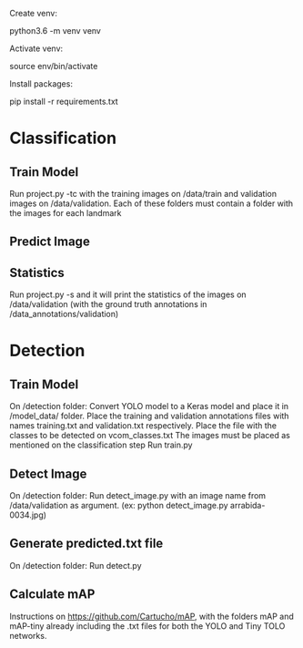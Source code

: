 Create venv:

python3.6 -m venv venv

Activate venv:

source env/bin/activate

Install packages:

pip install -r requirements.txt


# Classification
## Train Model
Run project.py -tc with the training images on /data/train and validation images on /data/validation. Each of these folders must contain a folder with the images for each landmark

## Predict Image


## Statistics
Run project.py -s and it will print the statistics of the images on /data/validation (with the ground truth annotations in /data_annotations/validation)

# Detection
## Train Model
On /detection folder:
Convert YOLO model to a Keras model and place it in /model_data/ folder.
Place the training and validation annotations files with names training.txt and validation.txt respectively.
Place the file with the classes to be detected on vcom_classes.txt
The images must be placed as mentioned on the classification step
Run train.py

## Detect Image
On /detection folder:
Run detect_image.py with an image name from /data/validation as argument. (ex: python detect_image.py arrabida-0034.jpg)

## Generate predicted.txt file
On /detection folder:
Run detect.py

## Calculate mAP
Instructions on https://github.com/Cartucho/mAP, with the folders mAP and mAP-tiny already including the .txt files for both the YOLO and Tiny TOLO networks.